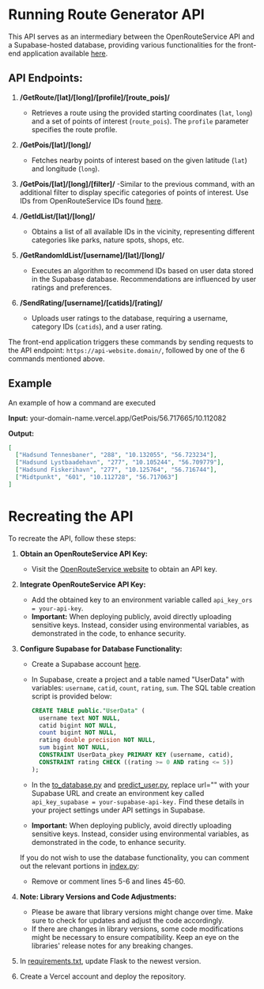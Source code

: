 # Running Route Generator API

This API serves as an intermediary between the OpenRouteService API and a Supabase-hosted database, providing various functionalities for the front-end application available [here](https://github.com/eske4/RunningRouteGeneratorClient).

## API Endpoints:

1. **/GetRoute/[lat]/[long]/[profile]/[route_pois]/**
   - Retrieves a route using the provided starting coordinates (`lat`, `long`) and a set of points of interest (`route_pois`). The `profile` parameter specifies the route profile.

2. **/GetPois/[lat]/[long]/**
   - Fetches nearby points of interest based on the given latitude (`lat`) and longitude (`long`).

3. **/GetPois/[lat]/[long]/[filter]/**
   -Similar to the previous command, with an additional filter to display specific categories of points of interest. Use IDs from OpenRouteService IDs found [here](https://github.com/GIScience/openpoiservice/blob/master/openpoiservice/server/categories/categories.yml).

4. **/GetIdList/[lat]/[long]/**
   - Obtains a list of all available IDs in the vicinity, representing different categories like parks, nature spots, shops, etc.

5. **/GetRandomIdList/[username]/[lat]/[long]/**
   - Executes an algorithm to recommend IDs based on user data stored in the Supabase database. Recommendations are influenced by user ratings and preferences.

6. **/SendRating/[username]/[catids]/[rating]/**
   - Uploads user ratings to the database, requiring a username, category IDs (`catids`), and a user rating.

The front-end application triggers these commands by sending requests to the API endpoint: `https://api-website.domain/`, followed by one of the 6 commands mentioned above.

## Example

An example of how a command are executed

**Input:**
your-domain-name.vercel.app/GetPois/56.717665/10.112082

**Output:**
```json
[
  ["Hadsund Tennesbaner", "288", "10.132055", "56.723234"],
  ["Hadsund Lystbaadehavn", "277", "10.105244", "56.709779"],
  ["Hadsund Fiskerihavn", "277", "10.125764", "56.716744"],
  ["Midtpunkt", "601", "10.112728", "56.717063"]
]
```

# Recreating the API

To recreate the API, follow these steps:

1. **Obtain an OpenRouteService API Key:**
   - Visit the [OpenRouteService website](https://openrouteservice.org/) to obtain an API key.

2. **Integrate OpenRouteService API Key:**
   - Add the obtained key to an environment variable called `api_key_ors = your-api-key`.
   - **Important:** When deploying publicly, avoid directly uploading sensitive keys. Instead, consider using environmental variables, as demonstrated in the code, to enhance security.

3. **Configure Supabase for Database Functionality:**
   - Create a Supabase account [here](https://supabase.com/).
   - In Supabase, create a project and a table named "UserData" with variables: `username`, `catid`, `count`, `rating`, `sum`. The SQL table creation script is provided below:

     ```sql
     CREATE TABLE public."UserData" (
       username text NOT NULL,
       catid bigint NOT NULL,
       count bigint NOT NULL,
       rating double precision NOT NULL,
       sum bigint NOT NULL,
       CONSTRAINT UserData_pkey PRIMARY KEY (username, catid),
       CONSTRAINT rating CHECK ((rating >= 0 AND rating <= 5))
     );
     ```

   - In the [to_database.py](scripts/to_database.py) and [predict_user.py](scripts/predict_user.py), replace url="" with your Supabase URL and create an environment key called `api_key_supabase = your-supabase-api-key.` Find these details in your project settings under API settings in Supabase.
   - **Important:** When deploying publicly, avoid directly uploading sensitive keys. Instead, consider using environmental variables, as demonstrated in the code, to enhance security.

   If you do not wish to use the database functionality, you can comment out the relevant portions in [index.py](api/index.py):
   - Remove or comment lines 5-6 and lines 45-60.

4. **Note: Library Versions and Code Adjustments:**
   - Please be aware that library versions might change over time. Make sure to check for updates and adjust the code accordingly.
   - If there are changes in library versions, some code modifications might be necessary to ensure compatibility. Keep an eye on the libraries' release notes for any breaking changes.

5. In [requirements.txt](requirements.txt), update Flask to the newest version.

6. Create a Vercel account and deploy the repository.

